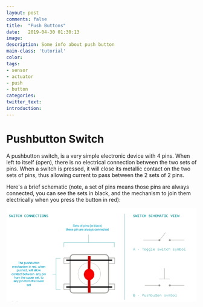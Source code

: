 ```yaml
---
layout: post
comments: false
title:  "Push Buttons"
date:   2019-04-30 01:30:13
image: 
description: Some info about push button
main-class: 'tutorial'
color:
tags:
- sensor
- actuator
- push
- button
categories:
twitter_text:
introduction:
---
```


# Pushbutton Switch

A pushbutton switch, is a very simple electronic device with 4 pins. When left
to itself (open), there is no electrical connection between the two sets of pins.
When a switch is pressed, it will close its metallic contact on the two sets of
pins, thus allowing current to pass between the 2 sets of 2 pins.

Here's a brief schematic (note, a set of pins means those pins are always connected,
you can see the sets in black, and the mechanism to join them electrically when
you press the button in red):

![Push Button Schematic](/assets/img/posts/button_1.png)
